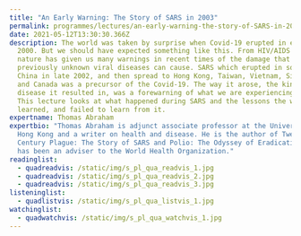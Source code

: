 ```yaml
---
title: "An Early Warning: The Story of SARS in 2003"
permalink: programmes/lectures/an-early-warning-the-story-of-SARS-in-2003/
date: 2021-05-12T13:30:30.366Z
description: The world was taken by surprise when Covid-19 erupted in early
  2000. But we should have expected something like this. From HIV/AIDS to Ebola,
  nature has given us many warnings in recent times of the damage that
  previously unknown viral diseases can cause. SARS which erupted in southern
  China in late 2002, and then spread to Hong Kong, Taiwan, Vietnam, Singapore
  and Canada was a precursor of the Covid-19. The way it arose, the kind of
  disease it resulted in, was a forewarning of what we are experiencing today.
  This lecture looks at what happened during SARS and the lessons the world
  learned, and failed to learn from it.
expertname: Thomas Abraham
expertbio: "Thomas Abraham is adjunct associate professor at the University of
  Hong Kong and a writer on health and disease. He is the author of Twenty First
  Century Plague: The Story of SARS and Polio: The Odyssey of Eradication. He
  has been an adviser to the World Health Organization."
readinglist:
  - quadreadvis: /static/img/s_pl_qua_readvis_1.jpg
  - quadreadvis: /static/img/s_pl_qua_readvis_2.jpg
  - quadreadvis: /static/img/s_pl_qua_readvis_3.jpg
listeninglist:
  - quadlistvis: /static/img/s_pl_qua_listvis_1.jpg
watchinglist:
  - quadwatchvis: /static/img/s_pl_qua_watchvis_1.jpg
---
```

